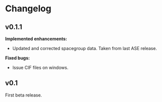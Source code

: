 # Changelog

## v0.1.1

**Implemented enhancements:**

- Updated and corrected spacegroup data. Taken from last ASE release.

**Fixed bugs:**

- Issue CIF files on windows.


## v0.1

First beta release.
